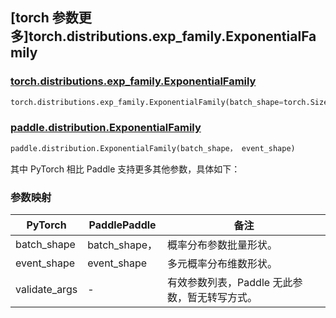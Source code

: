 ## [torch 参数更多]torch.distributions.exp_family.ExponentialFamily

### [torch.distributions.exp_family.ExponentialFamily](https://pytorch.org/docs/1.13/distributions.html#torch.distributions.exp_family.ExponentialFamily)

```python
torch.distributions.exp_family.ExponentialFamily(batch_shape=torch.Size([]), event_shape=torch.Size([]), validate_args=None)
```

### [paddle.distribution.ExponentialFamily](https://www.paddlepaddle.org.cn/documentation/docs/zh/api/paddle/distribution/ExponentialFamily_cn.html)

```python
paddle.distribution.ExponentialFamily(batch_shape， event_shape)
```

其中 PyTorch 相比 Paddle 支持更多其他参数，具体如下：

### 参数映射

| PyTorch       | PaddlePaddle  | 备注                                          |
| ------------- | ------------- | --------------------------------------------- |
| batch_shape   | batch_shape， | 概率分布参数批量形状。                        |
| event_shape   | event_shape   | 多元概率分布维数形状。                        |
| validate_args | -             | 有效参数列表，Paddle 无此参数，暂无转写方式。 |
